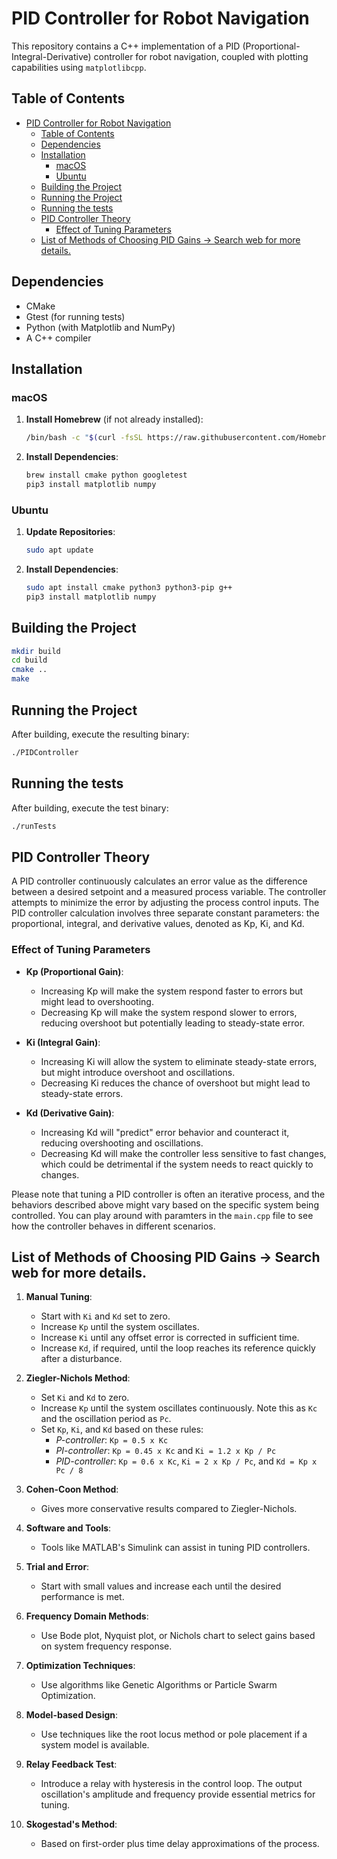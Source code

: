 # PID Controller for Robot Navigation

This repository contains a C++ implementation of a PID (Proportional-Integral-Derivative) controller for robot navigation, coupled with plotting capabilities using `matplotlibcpp`.

## Table of Contents

- [PID Controller for Robot Navigation](#pid-controller-for-robot-navigation)
  - [Table of Contents](#table-of-contents)
  - [Dependencies](#dependencies)
  - [Installation](#installation)
    - [macOS](#macos)
    - [Ubuntu](#ubuntu)
  - [Building the Project](#building-the-project)
  - [Running the Project](#running-the-project)
  - [Running the tests](#running-the-tests)
  - [PID Controller Theory](#pid-controller-theory)
    - [Effect of Tuning Parameters](#effect-of-tuning-parameters)
  - [List of Methods of Choosing PID Gains -\> Search web for more details.](#list-of-methods-of-choosing-pid-gains---search-web-for-more-details)

## Dependencies

- CMake
- Gtest (for running tests)
- Python (with Matplotlib and NumPy)
- A C++ compiler

## Installation

### macOS

1. **Install Homebrew** (if not already installed):

    ```bash
    /bin/bash -c "$(curl -fsSL https://raw.githubusercontent.com/Homebrew/install/HEAD/install.sh)"
    ```

2. **Install Dependencies**:

    ```bash
    brew install cmake python googletest
    pip3 install matplotlib numpy
    ```

### Ubuntu

1. **Update Repositories**:

    ```bash
    sudo apt update
    ```

2. **Install Dependencies**:

    ```bash
    sudo apt install cmake python3 python3-pip g++
    pip3 install matplotlib numpy
    ```

## Building the Project

```bash
mkdir build
cd build
cmake ..
make
```

## Running the Project

After building, execute the resulting binary:

```bash
./PIDController
```

## Running the tests

After building, execute the test binary:

```bash
./runTests
```

## PID Controller Theory

A PID controller continuously calculates an error value as the difference between a desired setpoint and a measured process variable. The controller attempts to minimize the error by adjusting the process control inputs. The PID controller calculation involves three separate constant parameters: the proportional, integral, and derivative values, denoted as Kp, Ki, and Kd.

### Effect of Tuning Parameters

- **Kp (Proportional Gain)**:
  - Increasing Kp will make the system respond faster to errors but might lead to overshooting.
  - Decreasing Kp will make the system respond slower to errors, reducing overshoot but potentially leading to steady-state error.

- **Ki (Integral Gain)**:
  - Increasing Ki will allow the system to eliminate steady-state errors, but might introduce overshoot and oscillations.
  - Decreasing Ki reduces the chance of overshoot but might lead to steady-state errors.

- **Kd (Derivative Gain)**:
  - Increasing Kd will "predict" error behavior and counteract it, reducing overshooting and oscillations.
  - Decreasing Kd will make the controller less sensitive to fast changes, which could be detrimental if the system needs to react quickly to changes.

Please note that tuning a PID controller is often an iterative process, and the behaviors described above might vary based on the specific system being controlled. You can play around with paramters in the `main.cpp` file to see how the controller behaves in different scenarios.

## List of Methods of Choosing PID Gains -> Search web for more details.

1. **Manual Tuning**:
   - Start with `Ki` and `Kd` set to zero.
   - Increase `Kp` until the system oscillates.
   - Increase `Ki` until any offset error is corrected in sufficient time.
   - Increase `Kd`, if required, until the loop reaches its reference quickly after a disturbance.

2. **Ziegler-Nichols Method**:
   - Set `Ki` and `Kd` to zero.
   - Increase `Kp` until the system oscillates continuously. Note this as `Kc` and the oscillation period as `Pc`.
   - Set `Kp`, `Ki`, and `Kd` based on these rules:
     - *P-controller*: `Kp = 0.5 x Kc`
     - *PI-controller*: `Kp = 0.45 x Kc` and `Ki = 1.2 x Kp / Pc`
     - *PID-controller*: `Kp = 0.6 x Kc`, `Ki = 2 x Kp / Pc`, and `Kd = Kp x Pc / 8`

3. **Cohen-Coon Method**:
   - Gives more conservative results compared to Ziegler-Nichols.

4. **Software and Tools**:
   - Tools like MATLAB's Simulink can assist in tuning PID controllers.

5. **Trial and Error**:
   - Start with small values and increase each until the desired performance is met.

6. **Frequency Domain Methods**:
   - Use Bode plot, Nyquist plot, or Nichols chart to select gains based on system frequency response.

7. **Optimization Techniques**:
   - Use algorithms like Genetic Algorithms or Particle Swarm Optimization.

8. **Model-based Design**:
   - Use techniques like the root locus method or pole placement if a system model is available.

9. **Relay Feedback Test**:
   - Introduce a relay with hysteresis in the control loop. The output oscillation's amplitude and frequency provide essential metrics for tuning.

10. **Skogestad's Method**:
    - Based on first-order plus time delay approximations of the process.
